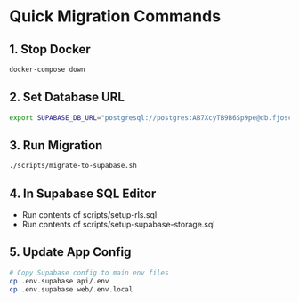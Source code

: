 # Quick Migration Commands

## 1. Stop Docker
```bash
docker-compose down
```

## 2. Set Database URL
```bash
export SUPABASE_DB_URL="postgresql://postgres:AB7XcyTB9B6Sp9pe@db.fjoscpvmmcvbgnwxsysp.supabase.co:5432/postgres"
```

## 3. Run Migration
```bash
./scripts/migrate-to-supabase.sh
```

## 4. In Supabase SQL Editor
- Run contents of scripts/setup-rls.sql
- Run contents of scripts/setup-supabase-storage.sql

## 5. Update App Config
```bash
# Copy Supabase config to main env files
cp .env.supabase api/.env
cp .env.supabase web/.env.local
```
